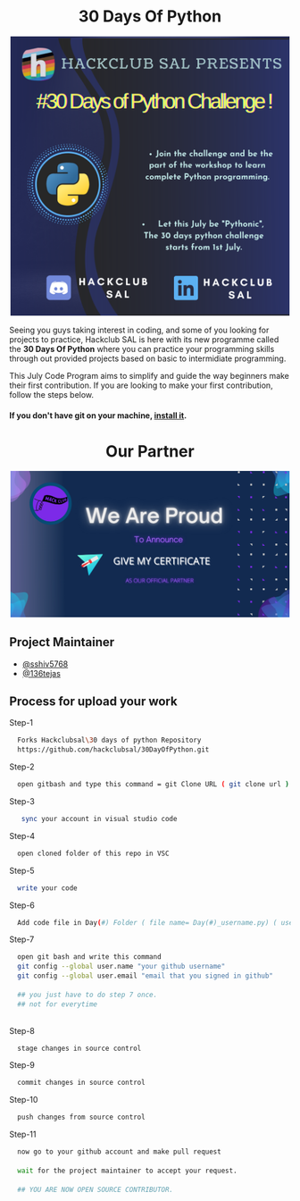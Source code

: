 <h1 align="center">30 Days Of Python</h1>
<p align="center"> <img src="./image/announcement.png" alt="hello" width="500" /></p>

<!--
<div align="center">

![Issues](https://github.com/hackclubsal/30DayOfPython/issues)
![Pull Requests](https://github.com/hackclubsal/30DayOfPython/pulls)
![Forks](https://github.com/hackclubsal/30DayOfPython/network/members)
![Stars](https://github.com/hackclubsal/30DayOfPython/stargazers)
)-->

</div>

 Seeing you guys taking interest in coding, and some of you looking for projects to practice, Hackclub SAL is here with its new programme called the <b>30 Days Of Python</b> where you can practice your programming skills through out provided projects based on basic to intermidiate programming.


This July Code Program aims to simplify and guide the way beginners make their first contribution. If you are looking to make your first contribution, follow the steps below.

#### If you don't have git on your machine, [install it](https://help.github.com/articles/set-up-git/).


<h1 align="center">Our Partner</h1>
<p align="center"> <img src="./image/official partner.png" alt="hello" width="500" /></p>


## Project Maintainer

- [@sshiv5768](https://github.com/sshiv5768)
- [@136tejas](https://github.com/136tejas)

  
## Process for upload your work

Step-1

```bash
  Forks Hackclubsal\30 days of python Repository 
  https://github.com/hackclubsal/30DayOfPython.git
```
Step-2

```bash
  open gitbash and type this command = git Clone URL ( git clone url )
```
 Step-3

```bash
   sync your account in visual studio code
``` 
Step-4

```bash
  open cloned folder of this repo in VSC
```
Step-5

```bash
  write your code
```
Step-6

```bash
  Add code file in Day(#) Folder ( file name= Day(#)_username.py) ( username = Your Name )
```
Step-7

```bash
  open git bash and write this command
  git config --global user.name "your github username"
  git config --global user.email "email that you signed in github"
   
  ## you just have to do step 7 once.
  ## not for everytime
 
```

Step-8

```bash
  stage changes in source control
```
Step-9

```bash
  commit changes in source control
```
Step-10

```bash
  push changes from source control
```
Step-11

```bash
  now go to your github account and make pull request

  wait for the project maintainer to accept your request.

  ## YOU ARE NOW OPEN SOURCE CONTRIBUTOR.

```





